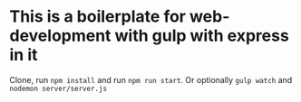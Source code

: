 # This is a boilerplate for web-development with gulp with express in it
Clone, run `npm install` and run `npm run start`.
Or optionally `gulp watch` and `nodemon server/server.js`
